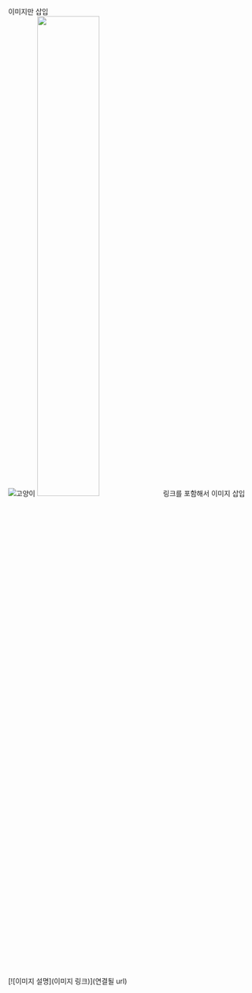 이미지만 삽입   
![고양이](http://image.dongascience.com/Photo/2019/09/d2468576cecf1313437de5a883bfa2ed.jpg)
<img src = "주소" width = "50%" height = "50%" >
링크를 포함해서 이미지 삽입   
[![이미지 설명](이미지 링크)](연결될 url)

